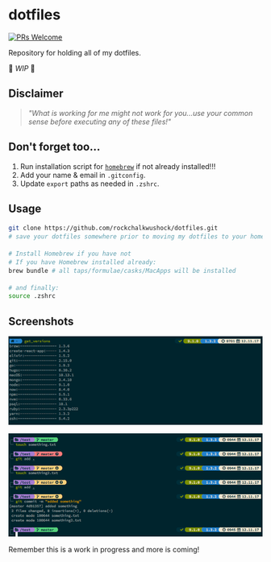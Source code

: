 # dotfiles

[![PRs Welcome](https://img.shields.io/badge/PRs-welcome-brightgreen.svg?style=flat-square)](https://github.com/rockchalkwushock/dotfiles/pulls)

Repository for holding all of my dotfiles.

:construction_worker: _WIP_ :construction_worker:

## Disclaimer

> _"What is working for me might not work for you...use your common sense before executing any of these files!"_

## Don't forget too...

1. Run installation script for [`homebrew`](https://brew.sh) if not already installed!!!
2. Add your name & email in `.gitconfig`.
3. Update `export` paths as needed in `.zshrc`.
## Usage

```sh
git clone https://github.com/rockchalkwushock/dotfiles.git
# save your dotfiles somewhere prior to moving my dotfiles to your home directory.

# Install Homebrew if you have not
# If you have Homebrew installed already:
brew bundle # all taps/formulae/casks/MacApps will be installed

# and finally:
source .zshrc
```

## Screenshots

![get versions](https://github.com/rockchalkwushock/dotfiles/blob/zsh/screenshots/get_versions.png "get versions function")

![git](https://github.com/rockchalkwushock/dotfiles/blob/zsh/screenshots/git.png "git workflow")

Remember this is a work in progress and more is coming!
